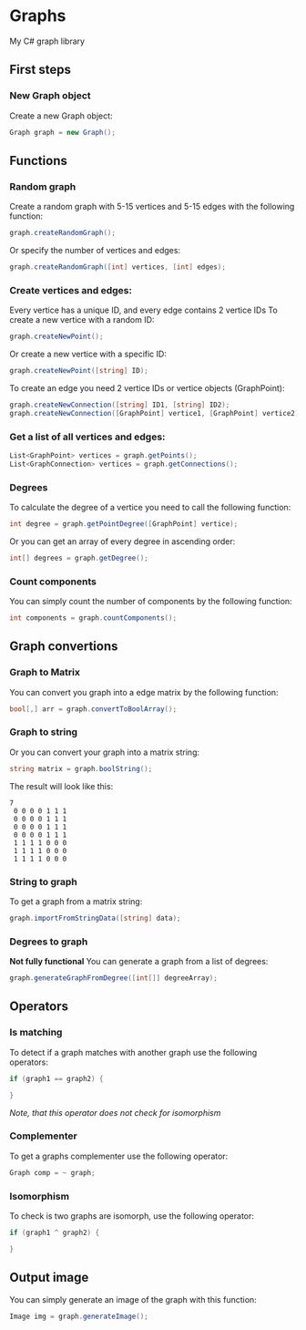 # Graphs
My C# graph library

## First steps
### New Graph object
Create a new Graph object:
```C#
Graph graph = new Graph();
```
## Functions
### Random graph
Create a random graph with 5-15 vertices and 5-15 edges with the following function:
```C#
graph.createRandomGraph();
```
Or specify the number of vertices and edges:
```C#
graph.createRandomGraph([int] vertices, [int] edges);
```
### Create vertices and edges:
Every vertice has a unique ID, and every edge contains 2 vertice IDs
To create a new vertice with a random ID:
```C#
graph.createNewPoint();
```
Or create a new vertice with a specific ID:
```C#
graph.createNewPoint([string] ID);
```

To create an edge you need 2 vertice IDs or vertice objects (GraphPoint):
```C#
graph.createNewConnection([string] ID1, [string] ID2);
graph.createNewConnection([GraphPoint] vertice1, [GraphPoint] vertice2);
```
### Get a list of all vertices and edges:
```C#
List<GraphPoint> vertices = graph.getPoints();
List<GraphConnection> vertices = graph.getConnections();
```
### Degrees
To calculate the degree of a vertice you need to call the following function:
```C#
int degree = graph.getPointDegree([GraphPoint] vertice);
```
Or you can get an array of every degree in ascending order:
```C#
int[] degrees = graph.getDegree();
```
### Count components
You can simply count the number of components by the following function:
```C#
int components = graph.countComponents();
```

## Graph convertions
### Graph to Matrix
You can convert you graph into a edge matrix by the following function:
```C#
bool[,] arr = graph.convertToBoolArray();
```
### Graph to string
Or you can convert your graph into a matrix string:
```C#
string matrix = graph.boolString();
```
The result will look like this:
```
7
 0 0 0 0 1 1 1
 0 0 0 0 1 1 1
 0 0 0 0 1 1 1
 0 0 0 0 1 1 1
 1 1 1 1 0 0 0
 1 1 1 1 0 0 0
 1 1 1 1 0 0 0
```
### String to graph
To get a graph from a matrix string:
```C#
graph.importFromStringData([string] data);
```
### Degrees to graph
**Not fully functional**
You can generate a graph from a list of degrees:
```C#
graph.generateGraphFromDegree([int[]] degreeArray);
```
## Operators
### Is matching
To detect if a graph matches with another graph use the following operators:
```C#
if (graph1 == graph2) {

}
```
*Note, that this operator does not check for isomorphism*
### Complementer
To get a graphs complementer use the following operator:
```C#
Graph comp = ~ graph;
```
### Isomorphism
To check is two graphs are isomorph, use the following operator:
```C#
if (graph1 ^ graph2) {

}
```
## Output image
You can simply generate an image of the graph with this function:
```C#
Image img = graph.generateImage();
```
